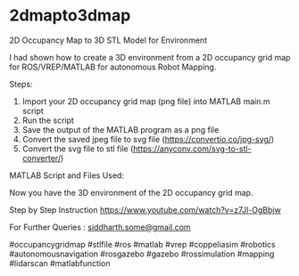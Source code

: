 # 2dmapto3dmap
2D Occupancy Map to 3D STL Model for Environment


I had shown how to create a 3D environment from a 2D occupancy grid map for ROS/VREP/MATLAB for autonomous Robot Mapping.

Steps:
1. Import your 2D occupancy grid map (png file) into MATLAB main.m script
2. Run the script
3. Save the output of the MATLAB program as a png file
4. Convert the saved jpeg file to svg file (https://convertio.co/jpg-svg/)
5. Convert the svg file to stl file (https://anyconv.com/svg-to-stl-converter/)

MATLAB Script and Files Used: 

Now you have the 3D environment of the 2D occupancy grid map.

Step by Step Instruction
https://www.youtube.com/watch?v=z7Jl-OgBbjw

For Further Queries : siddharth.some@gmail.com


#occupancygridmap #stlfile #ros #matlab #vrep #coppeliasim #robotics #autonomousnavigation #rosgazebo #gazebo #rossimulation #mapping #lidarscan #matlabfunction
